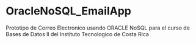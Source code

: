 # OracleNoSQL_EmailApp
Prototipo de Correo Electronico usando ORACLE NoSQL para el curso de Bases de Datos ll del Instituto Tecnologico de Costa Rica
